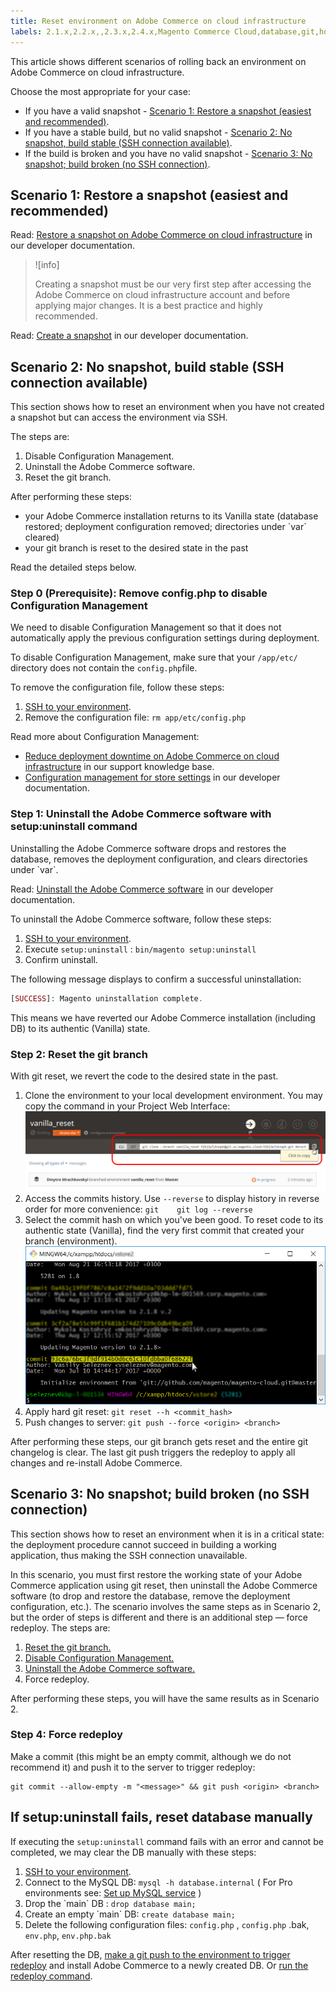 ```yaml
---
title: Reset environment on Adobe Commerce on cloud infrastructure
labels: 2.1.x,2.2.x,,2.3.x,2.4.x,Magento Commerce Cloud,database,git,how to,restore,roll back,snapshot,uninstall,Adobe Commerce,cloud infrastructure
---
```


This article shows different scenarios of rolling back an environment on Adobe Commerce on cloud infrastructure.

Choose the most appropriate for your case:

* If you have a valid snapshot - [Scenario 1: Restore a snapshot (easiest and recommended)](#scen1).
* If you have a stable build, but no valid snapshot - [Scenario 2: No snapshot, build stable (SSH connection available)](#scen2).
* If the build is broken and you have no valid snapshot - [Scenario 3: No snapshot; build broken (no SSH connection)](#scen3).

## Scenario 1: Restore a snapshot (easiest and recommended)

Read: [Restore a snapshot on Adobe Commerce on cloud infrastructure](https://devdocs.magento.com/cloud/project/project-webint-snap.html#restore-snapshot) in our developer documentation.

>![info]
>
>Creating a snapshot must be our very first step after accessing the Adobe Commerce on cloud infrastructure account and before applying major changes. It is a best practice and highly recommended.

Read: [Create a snapshot](https://devdocs.magento.com/cloud/project/project-webint-snap.html#create-snapshot) in our developer documentation.

## Scenario 2: No snapshot, build stable (SSH connection available)

This section shows how to reset an environment when you have not created a snapshot but can access the environment via SSH.

The steps are:

1. Disable Configuration Management.
1. Uninstall the Adobe Commerce software.
1. Reset the git branch.

After performing these steps:

* your Adobe Commerce installation returns to its Vanilla state (database restored; deployment configuration removed; directories under \`var\` cleared)
* your git branch is reset to the desired state in the past

Read the detailed steps below.

### Step 0 (Prerequisite): Remove config.php to disable Configuration Management

We need to disable Configuration Management so that it does not automatically apply the previous configuration settings during deployment.

To disable Configuration Management, make sure that your `/app/etc/` directory does not contain the `config.php`file.

To remove the configuration file, follow these steps:

1. [SSH to your environment](https://devdocs.magento.com/cloud/env/environments-ssh.html#ssh).
1. Remove the configuration file: ```rm app/etc/config.php```    
   

Read more about Configuration Management:

* [Reduce deployment downtime on Adobe Commerce on cloud infrastructure](https://support.magento.com/hc/en-us/articles/115003169574) in our support knowledge base.
* [Configuration management for store settings](https://devdocs.magento.com/cloud/live/sens-data-over.html) in our developer documentation.

### Step 1: Uninstall the Adobe Commerce software with setup:uninstall command

>
Uninstalling the Adobe Commerce software drops and restores the database, removes the deployment configuration, and clears directories under \`var\`.

Read: [Uninstall the Adobe Commerce software](https://devdocs.magento.com/guides/v2.4/install-gde/install/cli/install-cli-uninstall.html) in our developer documentation.

To uninstall the Adobe Commerce software, follow these steps:

1. [SSH to your environment](https://devdocs.magento.com/cloud/env/environments-ssh.html#ssh).
1. Execute `setup:uninstall` :    ```bin/magento setup:uninstall```    
1. Confirm uninstall.

The following message displays to confirm a successful uninstallation:

```php
[SUCCESS]: Magento uninstallation complete.
```

This means we have reverted our Adobe Commerce installation (including DB) to its authentic (Vanilla) state.

### Step 2: Reset the git branch

With git reset, we revert the code to the desired state in the past.

1. Clone the environment to your local development environment. You may copy the command in your Project Web Interface:    ![copy_git_clone.png](assets/copy_git_clone.png)    
1. Access the commits history. Use `--reverse` to display history in reverse order for more convenience:    ```git    git log --reverse    ```    
1. Select the commit hash on which you've been good. To reset code to its authentic state (Vanilla), find the very first commit that created your branch (environment).    ![Selecting a commit hash in git console](assets/select_commit_hash.png)    
1. Apply hard git reset:    ```git reset --h <commit_hash>```    
1. Push changes to server:    ```git push --force <origin> <branch>```    

After performing these steps, our git branch gets reset and the entire git changelog is clear. The last git push triggers the redeploy to apply all changes and re-install Adobe Commerce.

## Scenario 3: No snapshot; build broken (no SSH connection)

This section shows how to reset an environment when it is in a critical state: the deployment procedure cannot succeed in building a working application, thus making the SSH connection unavailable.

In this scenario, you must first restore the working state of your Adobe Commerce application using git reset, then uninstall the Adobe Commerce software (to drop and restore the database, remove the deployment configuration, etc.). The scenario involves the same steps as in Scenario 2, but the order of steps is different and there is an additional step — force redeploy. The steps are:

1. [Reset the git branch.](https://support.magento.com/hc/en-us/articles/360000852534#reset-git-branch)
1. [Disable Configuration Management.](https://support.magento.com/hc/en-us/articles/360000852534#disable_config_management)
1. [Uninstall the Adobe Commerce software.](https://support.magento.com/hc/en-us/articles/360000852534#setup-uninstall)
1. Force redeploy.

After performing these steps, you will have the same results as in Scenario 2.

### Step 4: Force redeploy

Make a commit (this might be an empty commit, although we do not recommend it) and push it to the server to trigger redeploy:

```git
git commit --allow-empty -m "<message>" && git push <origin> <branch>
```

## If setup:uninstall fails, reset database manually

If executing the `setup:uninstall` command fails with an error and cannot be completed, we may clear the DB manually with these steps:

1. [SSH to your environment](https://devdocs.magento.com/cloud/env/environments-ssh.html#ssh).
1. Connect to the MySQL DB:    ```mysql -h database.internal``` ( For Pro environments see: [Set up MySQL service](https://devdocs.magento.com/cloud/project/services-mysql.html#connect-to-the-database) )
1. Drop the \`main\` DB :    ```drop database main;```    
1. Create an empty \`main\` DB:    ```create database main;```    
1. Delete the following configuration files: `config.php` , `config.php` .bak, `env.php`, `env.php.bak`

After resetting the DB, [make a git push to the environment to trigger redeploy](https://devdocs.magento.com/guides/v2.3/cloud/reference/cli-ref-topic.html#git-commands) and install Adobe Commerce to a newly created DB. Or [run the redeploy command](https://devdocs.magento.com/guides/v2.3/cloud/reference/cli-ref-topic.html#environment-commands).
